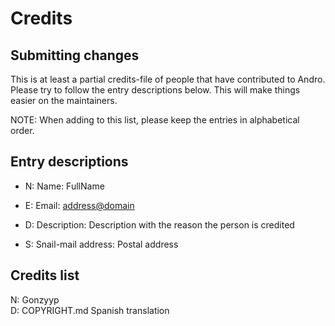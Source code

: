 <!-- SPDX-License-Identifier: MIT -->

# Credits

## Submitting changes

This is at least a partial credits-file of people that have contributed to Andro.
Please try to follow the entry descriptions below. This will make things easier on the maintainers.

NOTE: When adding to this list, please keep the entries in alphabetical order.

## Entry descriptions

- N: Name: FullName

- E: Email: <address@domain>

- D: Description: Description with the reason the person is credited

- S: Snail-mail address: Postal address

## Credits list

N: Gonzyyp  
D: COPYRIGHT.md Spanish translation